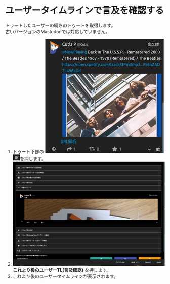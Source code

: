 # ユーザータイムラインで言及を確認する

トゥートしたユーザーの続きのトゥートを取得します。  
古いバージョンのMastodonでは対応していません。

1. トゥート下部の ![toottl1](https://raw.githubusercontent.com/cutls/TheDeskDocs/master/media/toottl1.png) ![toottl6](https://raw.githubusercontent.com/cutls/TheDeskDocs/master/media/toottl6.png)を押します。
2. ![toottl11](https://raw.githubusercontent.com/cutls/TheDeskDocs/master/media/toottl11.png) **これより後のユーザーTL\(言及確認\)** を押します。
3. これより後のユーザータイムラインが表示されます。